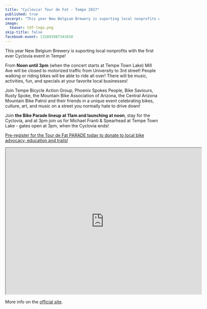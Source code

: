 ```yaml
---
title: "Cyclovia! Tour de Fat - Tempe 2017"
published: true
excerpt: "This year New Belgium Brewery is suporting local nonprofits with the first ever Cyclovia event in Tempe!"
image:
  teaser: tdf-logo.png
skip-title: false
facebook-event: 132891987341010
---
```


This year New Belgium Brewery is suporting local nonprofits with the first ever Cyclovia event in Tempe!

From **Noon until 3pm** (when the concert starts at Tempe Town Lake) Mill Ave will be closed to motorized traffic from University to 3rd street! People walking or riding bikes will be able to ride all over! There will be music, activities, fun, and specials at your favorite local businesses!

Join Tempe Bicycle Action Group, Phoenix Spokes People, Bike Saviours, Rusty Spoke, the Mountain Bike Association of Arizona, the Central Arizona Mountain Bike Patrol and their friends in a unique event celebrating bikes, culture, art, and music on a street you normally hate to drive down!

Join **the Bike Parade lineup at 11am and launching at noon**, stay for the Cyclovia, and at 3pm join us for Michael Franti & Spearhead at Tempe Town Lake - gates open at 3pm, when the Cyclovia ends!

[Pre-register for the Tour de Fat PARADE today to donate to local bike advocacy, education and trails!](https://www.eventbrite.com/e/2017-tour-de-fat-parade-tempe-tickets-38304748534)

<iframe src="https://www.google.com/maps/d/embed?mid=1xXxC3KGftUGH4sP0T7SIT9HjMvk" width="640" height="480"></iframe>

More info on the [official site](http://www.biketempe.org/tour-de-fat/).
